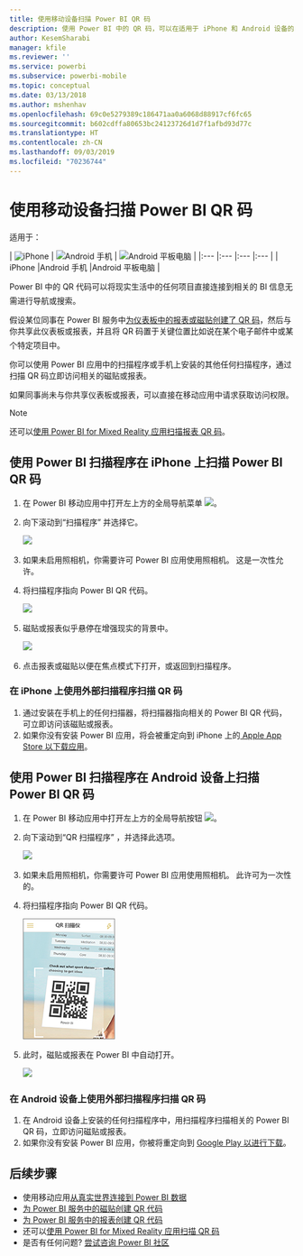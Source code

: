 ```yaml
---
title: 使用移动设备扫描 Power BI QR 码
description: 使用 Power BI 中的 QR 码，可以在适用于 iPhone 和 Android 设备的 Power BI 移动应用中从现实生活中的任何项直接连接到相关 BI 信息。
author: KesemSharabi
manager: kfile
ms.reviewer: ''
ms.service: powerbi
ms.subservice: powerbi-mobile
ms.topic: conceptual
ms.date: 03/13/2018
ms.author: mshenhav
ms.openlocfilehash: 69c0e5279389c186471aa0a6068d88917cf6fc65
ms.sourcegitcommit: b602cdffa80653bc24123726d1d7f1afbd93d77c
ms.translationtype: HT
ms.contentlocale: zh-CN
ms.lasthandoff: 09/03/2019
ms.locfileid: "70236744"
---
```

# <a name="scan-a-power-bi-qr-code-from-your-mobile-device"></a>使用移动设备扫描 Power BI QR 码
适用于：

| ![iPhone](./media/mobile-apps-qr-code/ios-logo-40-px.png) | ![Android 手机](././media/mobile-apps-qr-code/android-logo-40-px.png) | ![Android 平板电脑](././media/mobile-apps-qr-code/android-logo-40-px.png) |
|:--- |:--- |:--- |:--- |
| iPhone |Android 手机 |Android 平板电脑 |

Power BI 中的 QR 代码可以将现实生活中的任何项目直接连接到相关的 BI 信息&#151;无需进行导航或搜索。

假设某位同事在 Power BI 服务中[为仪表板中的报表或磁贴创建了 QR 码](../../service-create-qr-code-for-tile.md)，然后与你共享此仪表板或报表，并且将 QR 码置于关键位置&#151;比如说在某个电子邮件中或某个特定项目中。 

你可以使用 Power BI 应用中的扫描程序或手机上安装的其他任何扫描程序，通过扫描 QR 码立即访问相关的磁贴或报表。 

如果同事尚未与你共享仪表板或报表，可以直接在移动应用中请求获取访问权限。 

> [!NOTE]
> 还可以[使用 Power BI for Mixed Reality 应用扫描报表 QR 码](mobile-mixed-reality-app.md#scan-a-report-qr-code-in-holographic-view)。

## <a name="scan-a-power-bi-qr-code-on-your-iphone-with-the-power-bi-scanner"></a>使用 Power BI 扫描程序在 iPhone 上扫描 Power BI QR 码
1. 在 Power BI 移动应用中打开左上方的全局导航菜单 ![](media/mobile-apps-qr-code/power-bi-iphone-global-nav-button.png)。 
2. 向下滚动到“扫描程序”  并选择它。 
   
    ![](media/mobile-apps-qr-code/power-bi-iphone-scanner-menu.png)
3. 如果未启用照相机，你需要许可 Power BI 应用使用照相机。 这是一次性允许。 
4. 将扫描程序指向 Power BI QR 代码。 
   
    ![](media/mobile-apps-qr-code/power-bi-align-qr-code.png)
5. 磁贴或报表似乎悬停在增强现实的背景中。
   
    ![](media/mobile-apps-qr-code/power-bi-ios-qr-ar-scanner.png)
6. 点击报表或磁贴以便在焦点模式下打开，或返回到扫描程序。

### <a name="scan-a-qr-code-from-an-external-scanner-on-your-iphone"></a>在 iPhone 上使用外部扫描程序扫描 QR 码
1. 通过安装在手机上的任何扫描器，将扫描器指向相关的 Power BI QR 代码，可立即访问该磁贴或报表。 
2. 如果你没有安装 Power BI 应用，将会被重定向到 iPhone 上的[ Apple App Store 以下载应用](http://go.microsoft.com/fwlink/?LinkId=522062)。

## <a name="scan-a-power-bi-qr-code-on-your-android-device-with-the-power-bi-scanner"></a>使用 Power BI 扫描程序在 Android 设备上扫描 Power BI QR 码
1. 在 Power BI 移动应用中打开左上方的全局导航按钮 ![](media/mobile-apps-qr-code/power-bi-android-global-nav-icon.png)。 
2. 向下滚动到“QR 扫描程序”  ，并选择此选项。
   
    ![](media/mobile-apps-qr-code/power-bi-android-scanner-menu.png)
3. 如果未启用照相机，你需要许可 Power BI 应用使用照相机。 此许可为一次性的。 
4. 将扫描程序指向 Power BI QR 代码。 
   
    ![](media/mobile-apps-qr-code/pbi_iph_qrscan.png)
5. 此时，磁贴或报表在 Power BI 中自动打开。
   
    ![](media/mobile-apps-qr-code/power-bi-android-tile.png)

### <a name="scan-a-qr-code-from-an-external-scanner-on-your-android-device"></a>在 Android 设备上使用外部扫描程序扫描 QR 码
1. 在 Android 设备上安装的任何扫描程序中，用扫描程序扫描相关的 Power BI QR 码，立即访问磁贴或报表。 
2. 如果你没有安装 Power BI 应用，你被将重定向到 [Google Play 以进行下载](http://go.microsoft.com/fwlink/?LinkID=544867)。 

## <a name="next-steps"></a>后续步骤
* 使用移动应用[从真实世界连接到 Power BI 数据](mobile-apps-data-in-real-world-context.md)
* [为 Power BI 服务中的磁贴创建 QR 代码](../../service-create-qr-code-for-tile.md)
* [为 Power BI 服务中的报表创建 QR 代码](../../service-create-qr-code-for-report.md)
* 还可以[使用 Power BI for Mixed Reality 应用扫描 QR 码](mobile-mixed-reality-app.md)
* 是否有任何问题? [尝试咨询 Power BI 社区](http://community.powerbi.com/)

